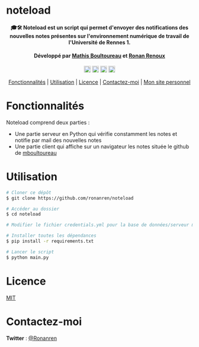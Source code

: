 # noteload

<h4 align="center">🎓🛠️ Noteload est un script qui permet d'envoyer des notifications des nouvelles notes présentes sur l'environnement numérique de travail de l'Université de Rennes 1.</h4>
<h4 align="center">Développé par <a href="https://github.com/mboultoureau">Mathis Boultoureau</a> et <a href="https://github.com/ronanren">Ronan Renoux</a></h4>

<p align="center">
<a href="https://badge.fury.io/py/beautifulsoup4"><img src="https://badge.fury.io/py/beautifulsoup4.svg" alt="PyPI version" height="18"></a>
<a href="https://badge.fury.io/py/html2text"><img src="https://badge.fury.io/py/html2text.svg" alt="PyPI version" height="18"></a>
<a href="https://badge.fury.io/py/requests"><img src="https://badge.fury.io/py/requests.svg" alt="PyPI version" height="18"></a>
<a href="https://badge.fury.io/py/PyYAML"><img src="https://badge.fury.io/py/PyYAML.svg" alt="PyPI version" height="18"></a>
</p>

<p align="center">
  <a href="#Fonctionnalités">Fonctionnalités</a> |
  <a href="#Utilisation">Utilisation</a> |
  <a href="#Licence">Licence</a> |
  <a href="#Contactez-moi">Contactez-moi</a> |
  <a href="https://ronanren.github.io" target="_blank">Mon site personnel</a> 
</p>

# Fonctionnalités

Noteload comprend deux parties :

- Une partie serveur en Python qui vérifie constamment les notes et notifie par mail des nouvelles notes
- Une partie client qui affiche sur un navigateur les notes située le github de [mboultoureau](https://github.com/mboultoureau/noteload)

# Utilisation

```bash
# Cloner ce dépôt
$ git clone https://github.com/ronanren/noteload

# Accéder au dossier
$ cd noteload

# Modifier le fichier credentials.yml pour la base de données/serveur mail/ftp

# Installer toutes les dépendances
$ pip install -r requirements.txt

# Lancer le script
$ python main.py
```

# Licence

<a href="https://github.com/ronanren/noteload/blob/master/LICENSE" target="_blank">MIT</a>

# Contactez-moi

**Twitter** : <a href="https://twitter.com/Ronanren" target="_blank">@Ronanren</a>
